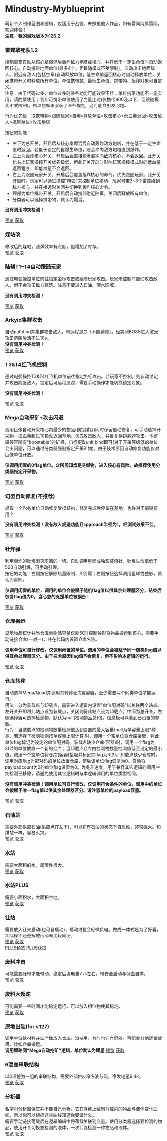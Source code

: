 # Mindustry-Myblueprint
萌新个人制作蓝图和逻辑，仅适用于战役。未照搬他人作品，如有雷同纯属雷同，欢迎体验！<br>
**注意，我的游戏版本为126.2**<br>

### 雷霆敢死队1.2
控制雷霆自动从核心拿爆混后轰炸敌方炮塔或核心，并在低于一定生命值时自动返回核心。自动携带地面单位(最多4个，但跟随模式不受限制)，自动攻击地面敌人。附近有敌人(包括空军)自动释放单位，低生命值返回核心时自动释放单位，关闭携带开关时释放所有单位。单位携带数、最低生命值、携带物、轰炸对象可自定义。<br>
注意：由于代码过多，单位过多时某些功能可能效果不佳；单位携带功能不一定实用，请酌情使用；判断可携带单位使用了血量比对(仅携带900及以下，但跟随模式不受限制)，所以您如果安装了某些模组，这可能会引发问题。<br>

行为优先级：取携带物>跟随玩家=自爆=释放单位>攻击核心>低血量返回>攻击敌人>携带单位>攻击炮塔<br>

按钮的功能：<br>
* 左下为总开关，开启后从核心拿爆混后自动轰炸敌方炮塔，并在低于一定生命值时返回。若低于设定的自爆生命值，则会冲向敌方炮塔直到爆炸。<br>
* 左上为轰炸核心开关，开启后会直接拿爆混冲向敌方核心，不会返回。此开关比右上玩家操控开关优先级低，但此开关开启时影响玩家操控模式时的低血量返回程序，即低血量不会返回。<br>
* 右上为跟随玩家开关，开启后会覆盖轰炸核心的命令，优先跟随玩家。此开关开启时，玩家可以通过操控"电弧"来控制单位移动，玩家可带2~3个雷霆绕到敌方核心，并在接近时关闭并切换到轰炸核心命令。<br>
* 顶部为单位携带开关，开启后自动携带附近陆军，关闭后释放所有单位。<br>
* 分类器可以选择携带物，默认为爆混。<br>

**没有调用冲突检测！**<br>

[预览](https://cdn.jsdelivr.net/gh/Hexrotor/Mindustry-Myblueprint/boom1.2.jpg)
[获取](https://cdn.jsdelivr.net/gh/Hexrotor/Mindustry-Myblueprint/boom1.2.txt)<br>

### 煤站改
修改后的煤站，装弹效率有点低，但增加了库存。<br>
[预览](https://cdn.jsdelivr.net/gh/Hexrotor/Mindustry-Myblueprint/coal2.png)
[获取](https://cdn.jsdelivr.net/gh/Hexrotor/Mindustry-Myblueprint/coal2.txt)<br>

### 陆辅T1~T4自动跟随玩家
通过电弧操控单位前往指定坐标攻击或跟随玩家攻击。玩家未控制时自动攻击敌人，但不会攻击敌方建筑。注意不要进入石油、深水区域。<br>

**没有调用冲突检测！**<br>

[预览](https://cdn.jsdelivr.net/gh/Hexrotor/Mindustry-Myblueprint/followplayer.jpg)
[获取](https://cdn.jsdelivr.net/gh/Hexrotor/Mindustry-Myblueprint/followplayer.txt)<br>

### Arkyid集群攻击
自动pathfind并集群攻击敌人，带远程追踪（不能避障）。经实测BOSS进入激光攻击范围后活不过10s。<br>
**没有调用冲突检测！**<br>
[预览](https://cdn.jsdelivr.net/gh/Hexrotor/Mindustry-Myblueprint/arkyid.jpg)
[获取](https://cdn.jsdelivr.net/gh/Hexrotor/Mindustry-Myblueprint/arkyid.txt)<br>

### T3&T4红飞机控制
通过电弧操控T3&T4红飞机单位前往指定坐标攻击。若玩家不控制，则自动锁定并攻击附近敌人。锁定后可远程追踪，需要手动操作才能切换锁定对象。<br>

**没有调用冲突检测！**<br>

[预览](https://cdn.jsdelivr.net/gh/Hexrotor/Mindustry-Myblueprint/airctrl.jpg)
[获取](https://cdn.jsdelivr.net/gh/Hexrotor/Mindustry-Myblueprint/airctrl.txt)<br>

### Mega自动采矿+攻击闪避
调用巨像自动开采核心内最少的物品(铜铅煤钛)同时保留自动修复，可手动选择开采物，扣血量超过10自动返回基地。优先攻击敌人，并反复横跳躲避攻击。本逻辑兼容所有"boostable"的矿机，自行更改unit bind即可(对于开采等级低的单位会出问题，可以通过分类器强制指定开采矿物)。由于技术原因自动修复功能仅对巨像单位开放。<br>

**仅调用闲置的0flag单位。众所周知煤是易燃物，进入核心有风险，故推荐使用分类器指定开采物。**<br>

[预览](https://cdn.jsdelivr.net/gh/Hexrotor/Mindustry-Myblueprint/megaplus.jpg)
[获取](https://cdn.jsdelivr.net/gh/Hexrotor/Mindustry-Myblueprint/megaplus.txt)<br>

### 幻型自动修复(不推荐)
抓取一个Poly单位自动修复受损结构，修复完成后停留在基地。也许对于前期有用？<br>

**没有调用冲突检测！没有敌人规避功能且approach半径为1，经测试效果不佳。**<br>

[预览](https://cdn.jsdelivr.net/gh/Hexrotor/Mindustry-Myblueprint/polyrepair.jpg)
[获取](https://cdn.jsdelivr.net/gh/Hexrotor/Mindustry-Myblueprint/polyrepair.txt)<br>

### 钍炸弹
利用爆炸的钍堆消灭周围的一切。自动调用星辉或独影装填钍，钍堆生命值低于500自动引爆，可手动引爆。<br>
按钮的功能：左侧按钮解除热量限制，即引爆；右侧按钮选择调用星辉或独影，默认为星辉。<br>

**仅调用闲置的单位，调用的单位会被赋予随机flag值以供其余处理器区分，结束后恢复flag值为0。当心您的支援单位被误伤！**<br>

[预览](https://cdn.jsdelivr.net/gh/Hexrotor/Mindustry-Myblueprint/autoboom.jpg)
[获取](https://cdn.jsdelivr.net/gh/Hexrotor/Mindustry-Myblueprint/autoboom.txt)<br>

### 仓库搬运
显示物品统计并当仓库单物品容量仅剩50时控制独影将物品搬运到核心。需要手动链接仓库(一对一)，并在代码内设置仓库名称。<br>

**调用单位可自行修改，仅调用闲置的单位，调用的单位会被赋予同一随机flag值以供其余处理器区分。由于技术原因flag值不会恢复，但不影响本逻辑的运行。**<br>

[预览](https://cdn.jsdelivr.net/gh/Hexrotor/Mindustry-Myblueprint/itemtrans.jpg)
[获取](https://cdn.jsdelivr.net/gh/Hexrotor/Mindustry-Myblueprint/itemtrans.txt)<br>

### 仓库转移
自动选择Mega/Quad并调用其转移仓库或容器，至少需要两个同类单位才能运行。<br>
用法：分为装载点与卸载点，需要进入逻辑内设置"单位配对码"以关联两个站点。左开关开即将此站点设为装载点，关闭则将此站点设为卸载点。中间为总开关。右侧选择器可选择检测物，默认为null(检测物品总和)。信息板可以看到已设置的参数。<br>
行为：当装载点的检测物数量检测值达到设置的最大容量(null为单容量上限\*种类，若选择了检测物则按单容量上限计算)时，调用一个空单位将仓库拾起，将此单位flag标记为设定的单位配对码。装载点缺少仓库(容器)时，调用一个flag为3(2)的单位放置一个新的仓库；当卸载点仓库内检测物数量检测值低至设定的最小值，调用一个空单位将仓库(容器)拾起并标记其flag为3(2)。卸载点缺少仓库时，调用对应flag为配对码的单位放置仓库，随后该单位flag恢复为0。自动将payloadcount为0的单位flag设置为0。为提升速度，用于兼容其它逻辑的调用冲突检测已移除，请避免使用其它逻辑时与本逻辑调用的单位类型相同。

**没有调用冲突检测！调用单位可自行修改，仅调用符合条件的单位，调用中的单位会被赋予唯一flag值以供其余处理器区分。请注意单位的payload容量。**<br>

[预览](https://cdn.jsdelivr.net/gh/Hexrotor/Mindustry-Myblueprint/paytrans.jpg)
[获取](https://cdn.jsdelivr.net/gh/Hexrotor/Mindustry-Myblueprint/paytrans.txt)<br>

### 石油站
需要外部供应石油(供应点在左下)，可以在有石油的状态下自启动，非常强大。和煤站一样，容易火灾。<br>
[预览](https://cdn.jsdelivr.net/gh/Hexrotor/Mindustry-Myblueprint/petroleum.png)
[获取](https://cdn.jsdelivr.net/gh/Hexrotor/Mindustry-Myblueprint/petroleum.txt)<br>

### 水站
需要大面积的水，局限性很大。<br>
[预览](https://cdn.jsdelivr.net/gh/Hexrotor/Mindustry-Myblueprint/water.png)
[获取](https://cdn.jsdelivr.net/gh/Hexrotor/Mindustry-Myblueprint/water.txt)<br>

### 水站PLUS
需要小面积水，大面积空地。<br>
[预览](https://cdn.jsdelivr.net/gh/Hexrotor/Mindustry-Myblueprint/waterplus.png)
[获取](https://cdn.jsdelivr.net/gh/Hexrotor/Mindustry-Myblueprint/waterplus.txt)<br>

### 钍站
需要放入钍来启动(也可自启动)，启动过程会轻微负电。做成一体式是为了好看，实际操作还是按地形部署比较简便。<br>
[预览](https://cdn.jsdelivr.net/gh/Hexrotor/Mindustry-Myblueprint/tu.png)
[获取](https://cdn.jsdelivr.net/gh/Hexrotor/Mindustry-Myblueprint/tu.txt)<br>
[PLUS预览](https://cdn.jsdelivr.net/gh/Hexrotor/Mindustry-Myblueprint/tuplus.png)
[PLUS获取](https://cdn.jsdelivr.net/gh/Hexrotor/Mindustry-Myblueprint/tuplus.txt)<br>

### 废料冲击
可能需要绿带才能带动，稳定后发电量7.7k左右。带安全启动与低血自停。<br>
[预览](https://cdn.jsdelivr.net/gh/Hexrotor/Mindustry-Myblueprint/reactor.png)
[获取](https://cdn.jsdelivr.net/gh/Hexrotor/Mindustry-Myblueprint/reactor.txt)<br>

### 废料大超速
可能需要一些时间才能稳定运行，可以放入相位物使其稳定。<br>
[预览](https://cdn.jsdelivr.net/gh/Hexrotor/Mindustry-Myblueprint/fwbooster.jpg)
[获取](https://cdn.jsdelivr.net/gh/Hexrotor/Mindustry-Myblueprint/fwbooster.txt)<br>

### 原地出硅(for v127)
调用单位挖材料并生产硅放入仓库，没啥用，有时也许有奇效。可配合其他逻辑使用，比如仓库搬运。<br>
**调用策略同"Mega自动挖矿"逻辑，单位默认为耀星**
[预览](https://cdn.jsdelivr.net/gh/Hexrotor/Mindustry-Myblueprint/si.jpg)
[获取](https://cdn.jsdelivr.net/gh/Hexrotor/Mindustry-Myblueprint/si.txt)<br>

### 6温差串联结构
以6温差为一组的串联结构，需要外部供应冷冻液与硫，净发电量9.4k。<br>
[预览](https://cdn.jsdelivr.net/gh/Hexrotor/Mindustry-Myblueprint/tgen.jpg)
[获取](https://cdn.jsdelivr.net/gh/Hexrotor/Mindustry-Myblueprint/tgen.txt)<br>

### 分析器
名字叫分析器但它并不能自己分析，它在屏幕上绘制荷载内的物品与液体变化曲线，所以你可以根据这些曲线知道你要做什么。<br>
需要手动链接荷载后在逻辑编辑中将荷载关联到变量。使用分类器选择要检测的物品，使用开关切换要检测的液体，一次只能检测一种物品和液体。<br>
[预览](https://cdn.jsdelivr.net/gh/Hexrotor/Mindustry-Myblueprint/monitor.png)
[获取](https://cdn.jsdelivr.net/gh/Hexrotor/Mindustry-Myblueprint/monitor.txt)<br>
